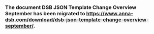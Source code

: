 ### The document DSB JSON Template Change Overview September has been migrated to https://www.anna-dsb.com/download/dsb-json-template-change-overview-september/.
